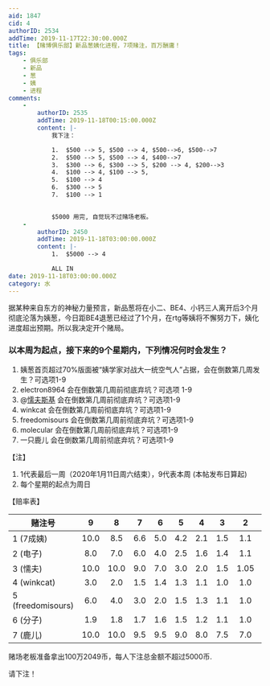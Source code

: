 ```yaml
---
aid: 1847
cid: 4
authorID: 2534
addTime: 2019-11-17T22:30:00.000Z
title: 【赌博俱乐部】新品葱姨化进程，7项赌注，百万酬庸！
tags:
    - 俱乐部
    - 新品
    - 葱
    - 姨
    - 进程
comments:
    -
        authorID: 2535
        addTime: 2019-11-18T00:15:00.000Z
        content: |-
            我下注：

            1.  $500 --> 5, $500 --> 4, $500-->6, $500-->7
            2.  $500 --> 5, $500 --> 4, $400-->7
            3.  $300 --> 6, $300 --> 5, $200 --> 4, $200-->3
            4.  $100 --> 4, $100 --> 5,
            5.  $100 --> 4
            6.  $300 --> 5
            7.  $100 --> 1  
                

            $5000 用完, 自觉玩不过赌场老板。
    -
        authorID: 2450
        addTime: 2019-11-18T03:00:00.000Z
        content: |-
            1.  $5000 --> 4

            ALL IN
date: 2019-11-18T03:00:00.000Z
category: 水
---
```


据某种来自东方的神秘力量预言，新品葱将在小二、BE4、小钙三人离开后3个月彻底沦落为姨葱，今日距BE4退葱已经过了1个月，在rtg等姨将不懈努力下，姨化进度超出预期。所以我决定开个赌局。

### [](#%E4%BB%A5%E6%9C%AC%E5%91%A8%E4%B8%BA%E8%B5%B7%E7%82%B9-%E6%8E%A5%E4%B8%8B%E6%9D%A5%E7%9A%849%E4%B8%AA%E6%98%9F%E6%9C%9F%E5%86%85-%E4%B8%8B%E5%88%97%E6%83%85%E5%86%B5%E4%BD%95%E6%97%B6%E4%BC%9A%E5%8F%91%E7%94%9F)以本周为起点，接下来的9个星期内，下列情况何时会发生？

1.  姨葱首页超过70%版面被“姨学家对战大一统空气人”占据，会在倒数第几周发生？可选项1-9
2.  electron8964 会在倒数第几周前彻底弃坑？可选项 1-9
3.  @[懦夫斯基](/member/%E6%87%A6%E5%A4%AB%E6%96%AF%E5%9F%BA) 会在倒数第几周前彻底弃坑？可选项1-9
4.  winkcat 会在倒数第几周前彻底弃坑？可选项1-9
5.  freedomisours 会在倒数第几周前彻底弃坑？可选项1-9
6.  molecular 会在倒数第几周前彻底弃坑？可选项1-9
7.  一只鹿儿 会在倒数第几周前彻底弃坑？可选项1-9

【注】

1.  1代表最后一周（2020年1月11日周六结束），9代表本周 (本帖发布日算起)
2.  每个星期的起点为周日

【赔率表】

<table><thead><tr><th>赌注号</th><th align="center">9</th><th align="center">8</th><th align="center">7</th><th align="center">6</th><th align="center">5</th><th align="center">4</th><th align="center">3</th><th align="center">2</th><th align="center">1</th></tr></thead><tbody><tr><td>1 (7成姨)</td><td align="center">10.0</td><td align="center">8.5</td><td align="center">6.6</td><td align="center">5.0</td><td align="center">4.2</td><td align="center">2.1</td><td align="center">1.5</td><td align="center">1.1</td><td align="center">1.0</td></tr><tr><td>2 (电子)</td><td align="center">8.0</td><td align="center">7.0</td><td align="center">6.0</td><td align="center">4.0</td><td align="center">2.5</td><td align="center">1.6</td><td align="center">1.4</td><td align="center">1.1</td><td align="center">1.0</td></tr><tr><td>3 (懦夫)</td><td align="center">10.0</td><td align="center">10.0</td><td align="center">9.0</td><td align="center">7.0</td><td align="center">3.0</td><td align="center">2.0</td><td align="center">1.5</td><td align="center">1.05</td><td align="center">1.0</td></tr><tr><td>4 (winkcat)</td><td align="center">3.0</td><td align="center">2.0</td><td align="center">1.5</td><td align="center">1.4</td><td align="center">1.3</td><td align="center">1.1</td><td align="center">1.0</td><td align="center">1.0</td><td align="center">1.0</td></tr><tr><td>5 (freedomisours)</td><td align="center">6.0</td><td align="center">4.0</td><td align="center">3.0</td><td align="center">2.0</td><td align="center">1.5</td><td align="center">1.3</td><td align="center">1.1</td><td align="center">1.0</td><td align="center">1.0</td></tr><tr><td>6 (分子)</td><td align="center">1.9</td><td align="center">1.8</td><td align="center">1.7</td><td align="center">1.6</td><td align="center">1.5</td><td align="center">1.2</td><td align="center">1.1</td><td align="center">1.0</td><td align="center">1.0</td></tr><tr><td>7 (鹿儿)</td><td align="center">10.0</td><td align="center">10.0</td><td align="center">9.5</td><td align="center">9.5</td><td align="center">9.0</td><td align="center">8.0</td><td align="center">7.5</td><td align="center">7.0</td><td align="center">6.5</td></tr></tbody></table>

赌场老板准备拿出100万2049币，每人下注总金额不超过5000币.

请下注！
